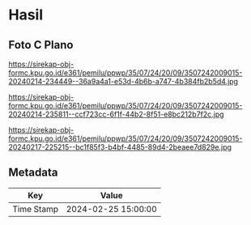 # Hasil

## Foto C Plano

https://sirekap-obj-formc.kpu.go.id/e361/pemilu/ppwp/35/07/24/20/09/3507242009015-20240214-234449--36a9a4a1-e53d-4b6b-a747-4b384fb2b5d4.jpg

https://sirekap-obj-formc.kpu.go.id/e361/pemilu/ppwp/35/07/24/20/09/3507242009015-20240214-235811--ccf723cc-6f1f-44b2-8f51-e8bc212b7f2c.jpg

https://sirekap-obj-formc.kpu.go.id/e361/pemilu/ppwp/35/07/24/20/09/3507242009015-20240217-225215--bc1f85f3-b4bf-4485-89d4-2beaee7d829e.jpg


## Metadata

| Key        | Value               |
| ---------- | ------------------- |
| Time Stamp | 2024-02-25 15:00:00 |



